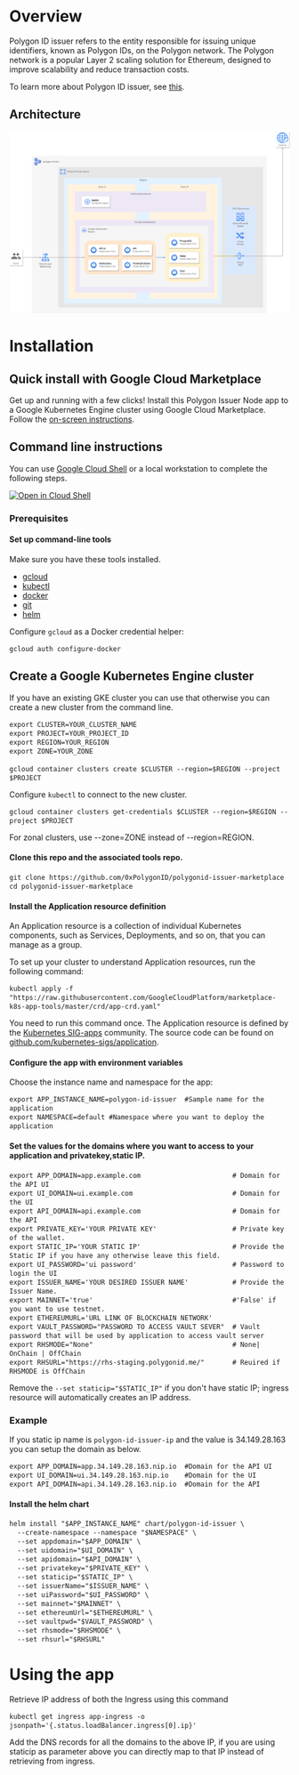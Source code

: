 # Overview

Polygon ID issuer refers to the entity responsible for issuing unique identifiers, known as Polygon IDs, on the Polygon network. The Polygon network is a popular Layer 2 scaling solution for Ethereum, designed to improve scalability and reduce transaction costs.

To learn more about Polygon ID issuer, see [this](https://0xpolygonid.github.io/tutorials/issuer/issuer-overview).

## Architecture

![Architecture diagram](resources/polygon-id-issuer-k8s-app-architecture.png)

# Installation

## Quick install with Google Cloud Marketplace

Get up and running with a few clicks! Install this Polygon Issuer Node app to a Google Kubernetes Engine cluster using Google Cloud Marketplace. Follow the [on-screen instructions](https://console.cloud.google.com/marketplace/product/polygon-public/polygon-id-issuer-node).

## Command line instructions

You can use [Google Cloud Shell](https://cloud.google.com/shell/) or a local
workstation to complete the following steps.

[![Open in Cloud Shell](http://gstatic.com/cloudssh/images/open-btn.svg)](https://console.cloud.google.com/cloudshell/editor?cloudshell_git_repo=https://github.com/0xPolygonID/polygonid-issuer-marketplace&cloudshell_open_in_editor=README.md)

### Prerequisites

#### Set up command-line tools

Make sure you have these tools installed.

- [gcloud](https://cloud.google.com/sdk/gcloud/)
- [kubectl](https://kubernetes.io/docs/reference/kubectl/overview/)
- [docker](https://docs.docker.com/install/)
- [git](https://git-scm.com/book/en/v2/Getting-Started-Installing-Git)
- [helm](https://helm.sh/)

Configure `gcloud` as a Docker credential helper:

```shell
gcloud auth configure-docker
```

## Create a Google Kubernetes Engine cluster

If you have an existing GKE cluster you can use that otherwise you can create a new cluster from the command line.

```shell
export CLUSTER=YOUR_CLUSTER_NAME
export PROJECT=YOUR_PROJECT_ID
export REGION=YOUR_REGION
export ZONE=YOUR_ZONE

gcloud container clusters create $CLUSTER --region=$REGION --project $PROJECT
```

Configure `kubectl` to connect to the new cluster.

```shell
gcloud container clusters get-credentials $CLUSTER --region=$REGION --project $PROJECT
```

For zonal clusters, use --zone=ZONE instead of --region=REGION.

#### Clone this repo and the associated tools repo.

```shell
git clone https://github.com/0xPolygonID/polygonid-issuer-marketplace
cd polygonid-issuer-marketplace
```

#### Install the Application resource definition

An Application resource is a collection of individual Kubernetes components,
such as Services, Deployments, and so on, that you can manage as a group.

To set up your cluster to understand Application resources, run the following
command:

```shell
kubectl apply -f "https://raw.githubusercontent.com/GoogleCloudPlatform/marketplace-k8s-app-tools/master/crd/app-crd.yaml"
```

You need to run this command once.
The Application resource is defined by the
[Kubernetes SIG-apps](https://github.com/kubernetes/community/tree/master/sig-apps)
community. The source code can be found on
[github.com/kubernetes-sigs/application](https://github.com/kubernetes-sigs/application).

#### Configure the app with environment variables

Choose the instance name and namespace for the app:

```shell
export APP_INSTANCE_NAME=polygon-id-issuer  #Sample name for the application
export NAMESPACE=default #Namespace where you want to deploy the application
```

#### Set the values for the domains where you want to access to your application and privatekey,static IP.

```shell
export APP_DOMAIN=app.example.com                       # Domain for the API UI
export UI_DOMAIN=ui.example.com                         # Domain for the UI
export API_DOMAIN=api.example.com                       # Domain for the API
export PRIVATE_KEY='YOUR PRIVATE KEY'                   # Private key of the wallet.
export STATIC_IP='YOUR STATIC IP'                       # Provide the Static IP if you have any otherwise leave this field.
export UI_PASSWORD='ui password'                        # Password to login the UI
export ISSUER_NAME='YOUR DESIRED ISSUER NAME'           # Provide the Issuer Name.
export MAINNET='true'                                   #'False' if you want to use testnet.
export ETHEREUMURL='URL LINK OF BLOCKCHAIN NETWORK'
export VAULT_PASSWORD="PASSWORD TO ACCESS VAULT SEVER"  # Vault password that will be used by application to access vault server
export RHSMODE="None"                                   # None| OnChain | OffChain
export RHSURL="https://rhs-staging.polygonid.me/"       # Reuired if RHSMODE is OffChain
```

Remove the `--set staticip="$STATIC_IP"` if you don't have static IP; ingress resource will automatically creates an IP address.

### Example

If you static ip name is `polygon-id-issuer-ip` and the value is 34.149.28.163 you can setup the domain as below.

```shell
export APP_DOMAIN=app.34.149.28.163.nip.io  #Domain for the API UI
export UI_DOMAIN=ui.34.149.28.163.nip.io    #Domain for the UI
export API_DOMAIN=api.34.149.28.163.nip.io  #Domain for the API
```

#### Install the helm chart

```shell
helm install "$APP_INSTANCE_NAME" chart/polygon-id-issuer \
  --create-namespace --namespace "$NAMESPACE" \
  --set appdomain="$APP_DOMAIN" \
  --set uidomain="$UI_DOMAIN" \
  --set apidomain="$API_DOMAIN" \
  --set privatekey="$PRIVATE_KEY" \
  --set staticip="$STATIC_IP" \
  --set issuerName="$ISSUER_NAME" \
  --set uiPassword="$UI_PASSWORD" \
  --set mainnet="$MAINNET" \
  --set ethereumUrl="$ETHEREUMURL" \
  --set vaultpwd="$VAULT_PASSWORD" \
  --set rhsmode="$RHSMODE" \
  --set rhsurl="$RHSURL"
```

# Using the app

Retrieve IP address of both the Ingress using this command

```shell
kubectl get ingress app-ingress -o jsonpath='{.status.loadBalancer.ingress[0].ip}'
```

Add the DNS records for all the domains to the above IP, if you are using staticip as parameter above you can directly map to that IP instead of retrieving from ingress.
